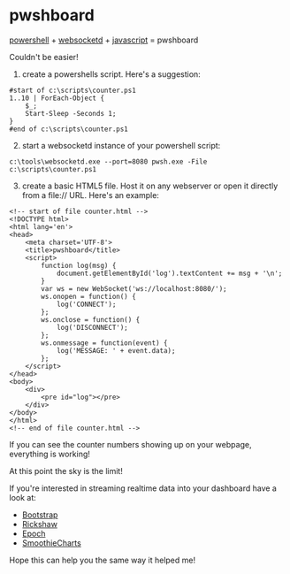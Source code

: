 # pwshboard

[powershell](https://github.com/powershell/powershell) + [websocketd](https://github.com/joewalnes/websocketd) + [javascript](https://github.com/joewalnes/websocketd/blob/master/examples/html/count.html) = pwshboard

Couldn't be easier!

1) create a powershells script. Here's a suggestion:

```
#start of c:\scripts\counter.ps1
1..10 | ForEach-Object {
    $_;
    Start-Sleep -Seconds 1;
}
#end of c:\scripts\counter.ps1
```

2) start a websocketd instance of your powershell script:
```
c:\tools\websocketd.exe --port=8080 pwsh.exe -File c:\scripts\counter.ps1
```

3) create a basic HTML5 file. Host it on any webserver or open it directly from a file:// URL. Here's an example:

```
<!-- start of file counter.html -->
<!DOCTYPE html>
<html lang='en'>
<head>
	<meta charset='UTF-8'>
	<title>pwshboard</title>
	<script>
		function log(msg) {
			document.getElementById('log').textContent += msg + '\n';
		}
		var ws = new WebSocket('ws://localhost:8080/');
		ws.onopen = function() {
			log('CONNECT');
		};
		ws.onclose = function() {
			log('DISCONNECT');
		};
		ws.onmessage = function(event) {
			log('MESSAGE: ' + event.data);
		};
	</script>
</head>
<body>
	<div>
		<pre id="log"></pre>
	</div>
</body>
</html>
<!-- end of file counter.html -->
```

If you can see the counter numbers showing up on your webpage, everything is working!

At this point the sky is the limit! 

If you're interested in streaming realtime data into your dashboard have a look at:
- [Bootstrap](https://getbootstrap.com/docs/4.4/examples/dashboard/)
- [Rickshaw](https://tech.shutterstock.com/rickshaw/examples/)
- [Epoch](https://epochjs.github.io/epoch/real-time/)
- [SmoothieCharts](http://smoothiecharts.org/)

Hope this can help you the same way it helped me!
